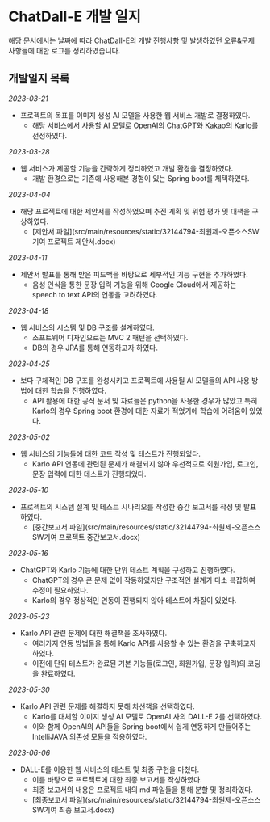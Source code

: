 ChatDall-E 개발 일지
=======
해당 문서에서는 날짜에 따라 ChatDall-E의 개발 진행사항 및 발생하였던
오류&문제 사항들에 대한 로그를 정리하였습니다.

개발일지 목록
---

*2023-03-21*

- 프로젝트의 목표를 이미지 생성 AI 모델을 사용한 웹 서비스 개발로 결정하였다.
  + 해당 서비스에서 사용할 AI 모델로 OpenAI의 ChatGPT와 Kakao의 Karlo를 선정하였다.

*2023-03-28*
- 웹 서비스가 제공할 기능을 간략하게 정리하였고 개발 환경을 결정하였다.
  + 개발 환경으로는 기존에 사용해본 경험이 있는 Spring boot를 체택하였다.

*2023-04-04*
- 해당 프로젝트에 대한 제안서를 작성하였으며 추진 계획 및 위험 평가 및 대책을 구상하였다.
  + [제안서 파일](src/main/resources/static/32144794-최원제-오픈소스SW기여 프로젝트 제안서.docx)

*2023-04-11*
- 제안서 발표를 통해 받은 피드백을 바탕으로 세부적인 기능 구현을 추가하였다.
  + 음성 인식을 통한 문장 입력 기능을 위해 Google Cloud에서 제공하는 speech to text API의 연동을 고려하였다.

*2023-04-18*
- 웹 서비스의 시스템 및 DB 구조를 설계하였다.
  + 소프트웨어 디자인으로는 MVC 2 패턴을 선택하였다.
  + DB의 경우 JPA를 통해 연동하고자 하였다.

*2023-04-25*
- 보다 구체적인 DB 구조를 완성시키고 프로젝트에 사용될 AI 모델들의 API 사용 방법에 대한 학습을 진행하였다.
  + API 활용에 대한 공식 문서 및 자료들은 python을 사용한 경우가 많았고 특히 Karlo의 경우 Spring boot 환경에 대한 자료가 적었기에 학습에 어려움이 있었다.

*2023-05-02*
- 웹 서비스의 기능들에 대한 코드 작성 및 테스트가 진행되었다.
  + Karlo API 연동에 관련된 문제가 해결되지 않아 우선적으로 회원가입, 로그인, 문장 입력에 대한 테스트가 진행되었다.


*2023-05-10*
- 프로젝트의 시스템 설계 및 테스트 시나리오를 작성한 중간 보고서를 작성 및 발표하였다.
  + [중간보고서 파일](src/main/resources/static/32144794-최원제-오픈소스SW기여 프로젝트 중간보고서.docx) 


*2023-05-16*
- ChatGPT와 Karlo 기능에 대한 단위 테스트 계획을 구성하고 진행하였다.
  + ChatGPT의 경우 큰 문제 없이 작동하였지만 구조적인 설계가 다소 복잡하여 수정이 필요하였다.
  + Karlo의 경우 정상적인 연동이 진행되지 않아 테스트에 차질이 있었다.


*2023-05-23*
- Karlo API 관련 문제에 대한 해결책을 조사하였다.
  + 여러가지 연동 방법들을 통해 Karlo API를 사용할 수 있는 환경을 구축하고자 하였다.
  + 이전에 단위 테스트가 완료된 기본 기능들(로그인, 회원가입, 문장 입력)의 코딩을 완료하였다.

*2023-05-30*
- Karlo API 관련 문제를 해결하지 못해 차선책을 선택하였다.
  + Karlo를 대체할 이미지 생성 AI 모델로 OpenAI 사의 DALL-E 2를 선택하였다.
  + 이와 함께 OpenAI의 API들을 Spring boot에서 쉽게 연동하게 만들어주는 IntelliJAVA 의존성 모듈을 적용하였다.

*2023-06-06*
- DALL-E를 이용한 웹 서비스의 테스트 및 최종 구현을 마쳤다.
  + 이를 바탕으로 프로젝트에 대한 최종 보고서를 작성하였다.
  + 최종 보고서의 내용은 프로젝트 내의 md 파일들을 통해 분할 및 정리하였다.
  + [최종보고서 파일](src/main/resources/static/32144794-최원제-오픈소스SW기여 최종 보고서.docx)